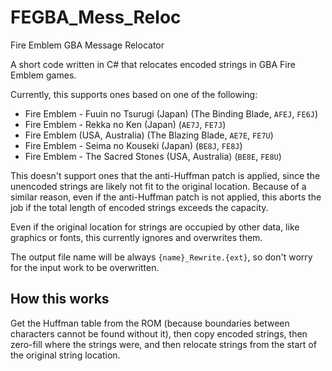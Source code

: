 # FEGBA_Mess_Reloc
Fire Emblem GBA Message Relocator

A short code written in C# that relocates encoded strings in GBA Fire Emblem games.

Currently, this supports ones based on one of the following:
* Fire Emblem - Fuuin no Tsurugi (Japan) (The Binding Blade, ``AFEJ``, ``FE6J``)
* Fire Emblem - Rekka no Ken (Japan) (``AE7J``, ``FE7J``)
* Fire Emblem (USA, Australia) (The Blazing Blade, ``AE7E``, ``FE7U``)
* Fire Emblem - Seima no Kouseki (Japan) (``BE8J``, ``FE8J``)
* Fire Emblem - The Sacred Stones (USA, Australia) (``BE8E``, ``FE8U``)

This doesn't support ones that the anti-Huffman patch is applied, since the unencoded strings are likely not fit to the original location.
Because of a similar reason, even if the anti-Huffman patch is not applied, this aborts the job if the total length of encoded strings exceeds the capacity.

Even if the original location for strings are occupied by other data, like graphics or fonts, this currently ignores and overwrites them.

The output file name will be always ``{name}_Rewrite.{ext}``, so don't worry for the input work to be overwritten.

## How this works
Get the Huffman table from the ROM (because boundaries between characters cannot be found without it), then copy encoded strings, then zero-fill where the strings were, and then relocate strings from the start of the original string location.
